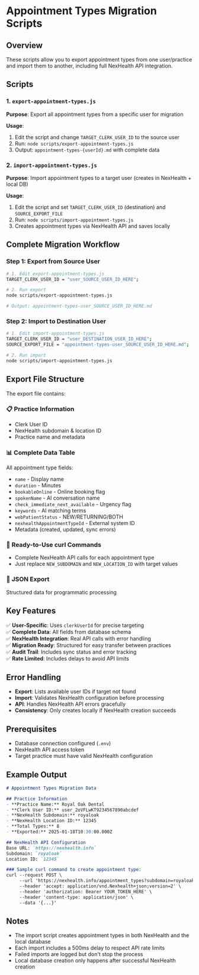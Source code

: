 # Appointment Types Migration Scripts

## Overview

These scripts allow you to export appointment types from one user/practice and import them to another, including full NexHealth API integration.

## Scripts

### 1. `export-appointment-types.js`
**Purpose**: Export all appointment types from a specific user for migration

**Usage**:
1. Edit the script and change `TARGET_CLERK_USER_ID` to the source user
2. Run: `node scripts/export-appointment-types.js`
3. Output: `appointment-types-{userId}.md` with complete data

### 2. `import-appointment-types.js` 
**Purpose**: Import appointment types to a target user (creates in NexHealth + local DB)

**Usage**:
1. Edit the script and set `TARGET_CLERK_USER_ID` (destination) and `SOURCE_EXPORT_FILE`
2. Run: `node scripts/import-appointment-types.js`
3. Creates appointment types via NexHealth API and saves locally

## Complete Migration Workflow

### Step 1: Export from Source User
```bash
# 1. Edit export-appointment-types.js
TARGET_CLERK_USER_ID = "user_SOURCE_USER_ID_HERE";

# 2. Run export
node scripts/export-appointment-types.js

# Output: appointment-types-user_SOURCE_USER_ID_HERE.md
```

### Step 2: Import to Destination User
```bash
# 1. Edit import-appointment-types.js
TARGET_CLERK_USER_ID = "user_DESTINATION_USER_ID_HERE";
SOURCE_EXPORT_FILE = "appointment-types-user_SOURCE_USER_ID_HERE.md";

# 2. Run import
node scripts/import-appointment-types.js
```

## Export File Structure

The export file contains:

### 📋 **Practice Information**
- Clerk User ID
- NexHealth subdomain & location ID
- Practice name and metadata

### 📊 **Complete Data Table**
All appointment type fields:
- `name` - Display name
- `duration` - Minutes
- `bookableOnline` - Online booking flag
- `spokenName` - AI conversation name
- `check_immediate_next_available` - Urgency flag
- `keywords` - AI matching terms
- `webPatientStatus` - NEW/RETURNING/BOTH
- `nexhealthAppointmentTypeId` - External system ID
- Metadata (created, updated, sync errors)

### 🔧 **Ready-to-Use curl Commands**
- Complete NexHealth API calls for each appointment type
- Just replace `NEW_SUBDOMAIN` and `NEW_LOCATION_ID` with target values

### 📄 **JSON Export**
Structured data for programmatic processing

## Key Features

✅ **User-Specific**: Uses `clerkUserId` for precise targeting  
✅ **Complete Data**: All fields from database schema  
✅ **NexHealth Integration**: Real API calls with error handling  
✅ **Migration Ready**: Structured for easy transfer between practices  
✅ **Audit Trail**: Includes sync status and error tracking  
✅ **Rate Limited**: Includes delays to avoid API limits  

## Error Handling

- **Export**: Lists available user IDs if target not found
- **Import**: Validates NexHealth configuration before processing
- **API**: Handles NexHealth API errors gracefully
- **Consistency**: Only creates locally if NexHealth creation succeeds

## Prerequisites

- Database connection configured (`.env`)
- NexHealth API access token
- Target practice must have valid NexHealth configuration

## Example Output

```markdown
# Appointment Types Migration Data

## Practice Information
- **Practice Name:** Royal Oak Dental
- **Clerk User ID:** user_2oVFLwKT9234567890abcdef
- **NexHealth Subdomain:** royaloak
- **NexHealth Location ID:** 12345
- **Total Types:** 8
- **Exported:** 2025-01-18T10:30:00.000Z

## NexHealth API Configuration
Base URL: `https://nexhealth.info`
Subdomain: `royaloak`
Location ID: `12345`

### Sample curl command to create appointment type:
curl --request POST \
     --url 'https://nexhealth.info/appointment_types?subdomain=royaloak' \
     --header 'accept: application/vnd.Nexhealth+json;version=2' \
     --header 'authorization: Bearer YOUR_TOKEN_HERE' \
     --header 'content-type: application/json' \
     --data '{...}'
```

## Notes

- The import script creates appointment types in both NexHealth and the local database
- Each import includes a 500ms delay to respect API rate limits  
- Failed imports are logged but don't stop the process
- Local database creation only happens after successful NexHealth creation
